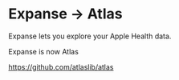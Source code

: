 # Expanse -> Atlas

Expanse lets you explore your Apple Health data.

Expanse is now Atlas

https://github.com/atlaslib/atlas
